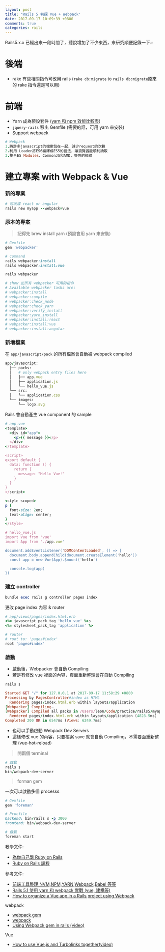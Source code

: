 ```yaml
---
layout: post
title: "Rails 5 初探 Vue + Webpack"
date: 2017-09-17 10:09:39 +0800
comments: true
categories: rails
---
```


Rails5.x.x 已經出來一段時間了，聽說增加了不少東西，來研究順便記錄一下~

<!-- more -->

# 後端

* rake 有些相關指令可改用 rails (`rake db:migrate` to `rails db:migrate`原來的 rake 指令還是可以用)



# 前端
* Yarn 成為預設套件 ([yarn 和 npm 效能比較表](https://github.com/pnpm/node-package-manager-benchmark))
* `jquery-rails` 移出 Gemfile (需要的話，可用 yarn 來安裝)
* Support webpack

```ruby
# Webpack
1.將許多javascript的檔案包在一起，減少request的次數
2.利用 Loader將ES6編譯成ES5的語法，讓瀏覽器能順利讀取
3.整合ES Modules、CommonJS和AMD，等等的模組
``` 	

# 建立專案 with Webpack & Vue

### 新的專案

```ruby
# 可改成 react or angular
rails new myapp --webpack=vue
```

### 原本的專案

> 記得先 brew install yarn (預設會用 yarn 來安裝)

```ruby
# Gemfile
gem 'webpacker'

# command
rails webpacker:install
rails webpacker:install:vue
```

```ruby
rails webpacker

# show 出所有 webpacker 可用的指令
# Available webpacker tasks are:
# webpacker:install             
# webpacker:compile             
# webpacker:check_node          
# webpacker:check_yarn          
# webpacker:verify_install      
# webpacker:yarn_install        
# webpacker:install:react       
# webpacker:install:vue         
# webpacker:install:angular
```

### 新增檔案

在 `app/javascript/pack` 的所有檔案會自動被 webpack compiled

```ruby
app/javascript:
  ├── packs:
  │   # only webpack entry files here
  │   ├── app.vue
  │   ├── application.js
  │   └── hello_vue.js
  └── src:
  │   └── application.css
  └── images:
      └── logo.svg
```

Rails 會自動產生 vue component 的 sample

```ruby
# app.vue
<template>
  <div id="app">
    <p>{{ message }}</p>
  </div>
</template>

<script>
export default {
  data: function () {
    return {
      message: "Hello Vue!"
    }
  }
}
</script>

<style scoped>
p {
  font-size: 2em;
  text-align: center;
}
</style>

# hello_vue.js
import Vue from 'vue'
import App from './app.vue'

document.addEventListener('DOMContentLoaded', () => {
  document.body.appendChild(document.createElement('hello'))
  const app = new Vue(App).$mount('hello')

  console.log(app)
})
```

### 建立 controller

```ruby
bundle exec rails g controller pages index
```

更改 page index 內容 & router

```ruby
# app/views/pages/index.html.erb
<%= javascript_pack_tag 'hello_vue' %>s
<%= stylesheet_pack_tag 'application' %>

# router
# root to: 'pages#index'
root 'pages#index'
```

### 啟動

* 啟動後，Webpacker 會自動 Compiling
* 若是有修改 vue 裡面的內容，頁面重新整理會在自動 Compiling

```ruby
rails s

Started GET "/" for 127.0.0.1 at 2017-09-17 11:58:29 +0800
Processing by PagesController#index as HTML
  Rendering pages/index.html.erb within layouts/application
[Webpacker] Compiling…
[Webpacker] Compiled all packs in /Users/leon/Code/practice/rails5/myapp/public/packs
  Rendered pages/index.html.erb within layouts/application (4828.5ms)
Completed 200 OK in 6547ms (Views: 6249.7ms)
```

* 也可以手動啟動 Webpack Dev Servers
* 這樣修改 vue 的內容，只要檔案 save 就會自動 Compiling，不需要面重新整理 (vue-hot-reload)

> 開兩個 terminal

```ruby
# 啟動
rails s
bin/webpack-dev-server
```

> forman gem

一次可以啟動多個 processs

```ruby
# Gemfile
gem 'foreman'

# Procfile
backend: bin/rails s -p 3000
frontend: bin/webpack-dev-server

# 啟動
foreman start
```

教學文件:

* [為你自己學 Ruby on Rails](https://railsbook.tw/)
* [Ruby on Rails 課程](https://railstutorial-china.org/book/)

參考文件: 

* [前端工具整理 NVM,NPM,YARN,Webpack,Babel 等等](http://mgleon08.github.io/blog/2016/11/29/front-end-tools)
* [Rails 5.1 使用 yarn 和 webpack 實戰 (vue, 建構等)](https://ruby-china.org/topics/32904)
* [How to organize a Vue app in a Rails project using Webpack](http://www.guillaume-barillot.com/2017/12/02/how-to-organize-your-vue-files-in-a-rails-5-1-project-using-webpack/)

webpack

* [webpack gem](https://github.com/rails/webpacker)
* [webpack](https://webpack.js.org/)
* [Using Webpack gem in rails (video)](https://gorails.com/episodes/using-webpack-in-rails-with-webpacker-gem)

Vue

* [How to use Vue.js and Turbolinks together(video)](https://gorails.com/episodes/how-to-use-vuejs-and-turbolinks-together)
